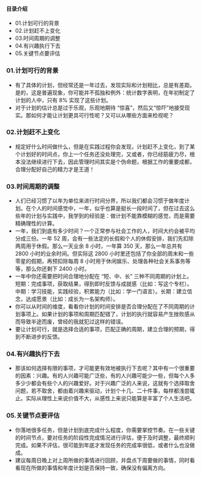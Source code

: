 #### 目录介绍
- 01.计划可行的背景
- 02.计划赶不上变化
- 03.时间周期的调整
- 04.有兴趣执行下去
- 05.关键节点要评估





### 01.计划可行的背景
- 有了具体的计划，但经常还是一年过去，发现实际和计划相比，总是有差距。是的，这是普遍现象，你可能并不孤独和例外：统计数字表明，在年初制定了计划的人中，只有 8% 实现了这些计划。
- 对于计划的估计总是过于乐观，乐观地期待 “惊喜”，然后又“惊吓”地接受现实。那如何才能让计划更具可行性呢？又可以从哪些方面来检视呢？


### 02.计划赶不上变化
- 规定好什么时间做什么，但是在实践过程你会发现，计划赶不上变化，到了某个计划好的时间点，你上一个任务还没处理完，又或者，你已经筋疲力尽，根本没法继续进行下去，因此管理时间其实是个伪命题，根据工作的重要成都，合理分配好自己的精力才是王道！


### 03.时间周期的调整
- 人们已经习惯了以年为单位来进行时间分界，所以我们都会习惯于做年度计划。在个人的时间感觉中，一年，似乎也算是挺长一段时间了，但在过去这么些年的计划与实践中，我学到的经验是：做计划不能靠模糊的感觉，而是需要精确理性的计算。
- 一年，我们到底有多少时间？一个正常参与社会工作的人，时间大约会被平均分成三份。一年 52 周，会有一些法定的长假和个人的休假安排，我们先扣除两周用于休假。那么一天业余 8 小时，一年算 350 天，那么一年总共有 2800 小时的业余时间。但实际这 2800 小时里还包括了你全部的周末和一些零星的假期，再预扣除每周 8 小时用于休闲娱乐、处理各种社会关系事务等等，那么你还剩下 2400 小时。
- 一年中你还需要把时间合理地分配在 “短、中、长” 三种不同周期的计划上。短期：完成事项，获取结果，得到即时反馈与成就感（比如：写这个专栏）。中期：学习技能，实践经验，积累能力（比如：学一门语言）。长期：建立信念，达成愿景（比如：成长为一名架构师）。
- 你可以从时间的维度，看看你计划的时间安排是否合理分配在了不同周期的计划事项上。如果计划的事项和周期匹配错了，计划的执行就容易产生挫败感从而导致半途而废，曾经的我就犯过这样的错误。
- 要让计划可行，就是选择合适的事项，匹配正确的周期，建立合理的预期，得到不断进步的反馈。


### 04.有兴趣执行下去
- 那该如何选择有限的事项，才可能更有效地被执行下去呢？其中有一个很重要的因素：兴趣。有的人兴趣可能广泛些，有的人兴趣可能少一些，但每个人多多少少都会有些个人的兴趣爱好。对于兴趣广泛的人来说，这就有个选择取舍问题，若不取舍，都由着兴趣来驱动，计划个十几、二十件事，每样都浅尝辄止。实际从理性上来说价值不大，从感性上来说只能算是丰富了个人生活吧。


### 05.关键节点要评估
- 你落地很多任务，但是计划到底完成什么程度，你需要掌控节奏。在一些关键的时间节点，要对任务的阶段性完成情况进行评估，便于及时调整，最终顺利完成。如果不评估，很可能到年底才发现任务的完成率很低，或者什么也没做成。
- 建议每周日晚上对上周所做的事情进行回顾，并盘点下周要做的事情，同时看看现在所做的事情和年度计划是否保持一致，确保没有偏离方向。











